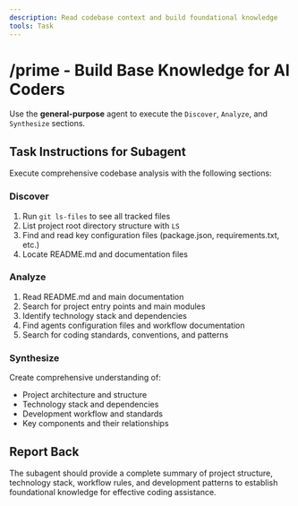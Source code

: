 ```yaml
---
description: Read codebase context and build foundational knowledge
tools: Task
---
```


# /prime - Build Base Knowledge for AI Coders

Use the **general-purpose** agent to execute the `Discover`, `Analyze`, and
`Synthesize` sections.

## Task Instructions for Subagent

Execute comprehensive codebase analysis with the following sections:

### Discover

1. Run `git ls-files` to see all tracked files
2. List project root directory structure with `LS`
3. Find and read key configuration files (package.json, requirements.txt, etc.)
4. Locate README.md and documentation files

### Analyze

1. Read README.md and main documentation
2. Search for project entry points and main modules
3. Identify technology stack and dependencies
4. Find agents configuration files and workflow documentation
5. Search for coding standards, conventions, and patterns

### Synthesize

Create comprehensive understanding of:

- Project architecture and structure
- Technology stack and dependencies
- Development workflow and standards
- Key components and their relationships

## Report Back

The subagent should provide a complete summary of project structure, technology stack,
workflow rules, and development patterns to establish foundational knowledge for
effective coding assistance.
